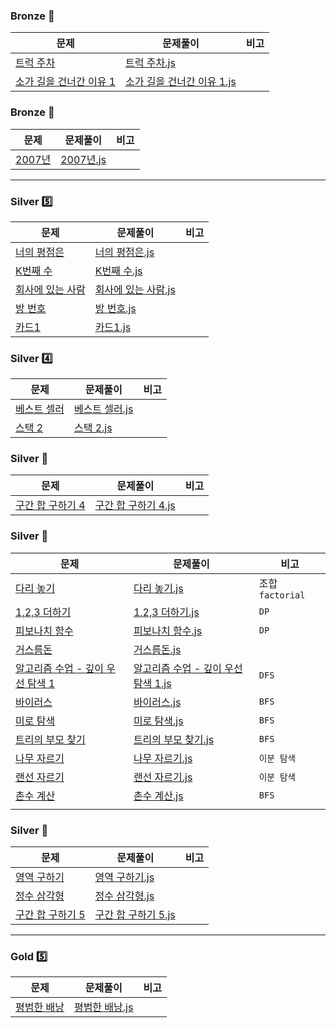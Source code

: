 ### Bronze 🥉

| 문제                                                                                                                                                                                                  | 문제풀이                                                                                                                                                                                                                                                                                                                 | 비고 |
| ----------------------------------------------------------------------------------------------------------------------------------------------------------------------------------------------------- | ------------------------------------------------------------------------------------------------------------------------------------------------------------------------------------------------------------------------------------------------------------------------------------------------------------------------ | ---- |
| [트럭 주차](/%EB%B0%B1%EC%A4%80/Bronze/2979.%E2%80%85%ED%8A%B8%EB%9F%AD%E2%80%85%EC%A3%BC%EC%B0%A8/README.md)                                                                                         | [트럭 주차.js](/%EB%B0%B1%EC%A4%80/Bronze/2979.%E2%80%85%ED%8A%B8%EB%9F%AD%E2%80%85%EC%A3%BC%EC%B0%A8/%ED%8A%B8%EB%9F%AD%E2%80%85%EC%A3%BC%EC%B0%A8.js)                                                                                                                                                                  |
| [소가 길을 건너간 이유 1](/%EB%B0%B1%EC%A4%80/Bronze/14467.%E2%80%85%EC%86%8C%EA%B0%80%E2%80%85%EA%B8%B8%EC%9D%84%E2%80%85%EA%B1%B4%EB%84%88%EA%B0%84%E2%80%85%EC%9D%B4%EC%9C%A0%E2%80%851/README.md) | [소가 길을 건너간 이유 1.js](/%EB%B0%B1%EC%A4%80/Bronze/14467.%E2%80%85%EC%86%8C%EA%B0%80%E2%80%85%EA%B8%B8%EC%9D%84%E2%80%85%EA%B1%B4%EB%84%88%EA%B0%84%E2%80%85%EC%9D%B4%EC%9C%A0%E2%80%851/%EC%86%8C%EA%B0%80%E2%80%85%EA%B8%B8%EC%9D%84%E2%80%85%EA%B1%B4%EB%84%88%EA%B0%84%E2%80%85%EC%9D%B4%EC%9C%A0%E2%80%851.js) |

### Bronze 🥇

| 문제                                           | 문제풀이                                        | 비고 |
| ---------------------------------------------- | ----------------------------------------------- | ---- |
| [2007년](https://www.acmicpc.net/problem/1924) | [2007년.js](백준/Bronze/1924. 2007년/2007년.js) |

---

### Silver 5️⃣

| 문제                                                     | 문제풀이                                                                       | 비고 |
| -------------------------------------------------------- | ------------------------------------------------------------------------------ | ---- |
| [너의 평점은](https://www.acmicpc.net/problem/25206)     | [너의 평점은.js](\백준\Silver\25206. 너의 평점은\너의 평점은.js)               |
| [K번째 수](https://www.acmicpc.net/problem/11004)        | [K번째 수.js](\백준\Silver\11004. K번째 수\K번째 수.js)                        |
| [회사에 있는 사람](https://www.acmicpc.net/problem/7785) | [회사에 있는 사람.js](\백준\Silver\7785. 회사에 있는 사람\회사에 있는 사람.js) |
| [방 번호](https://www.acmicpc.net/problem/1475)          | [방 번호.js](\백준\Silver\1475. 방 번호\방 번호.js)                            |
| [카드1](https://www.acmicpc.net/problem/2161)            | [카드1.js](\백준\Silver\2161. 카드1\카드1.js)                                  |

### Silver 4️⃣

| 문제                                                | 문제풀이                                                      | 비고 |
| --------------------------------------------------- | ------------------------------------------------------------- | ---- |
| [베스트 셀러](https://www.acmicpc.net/problem/1302) | [베스트 셀러.js](\백준\Silver\1302. 베스트셀러\베스트셀러.js) |
| [스택 2](https://www.acmicpc.net/problem/28278)     | [스택 2.js](\백준\Silver\28278. 스택 2\스택 2.js)             |

### Silver 🥉

| 문제                                                      | 문제풀이                                                                        | 비고 |
| --------------------------------------------------------- | ------------------------------------------------------------------------------- | ---- |
| [구간 합 구하기 4](https://www.acmicpc.net/problem/11659) | [구간 합 구하기 4.js](\백준\Silver\11659. 구간 합 구하기 4\구간 합 구하기 4.js) |

### Silver 🥈

| 문제                                                                      | 문제풀이                                                                                  | 비고             |
| ------------------------------------------------------------------------- | ----------------------------------------------------------------------------------------- | ---------------- |
| [다리 놓기](https://www.acmicpc.net/problem/1010)                         | [다리 놓기.js](./백준/Silver/1010.다리놓기/다리놓기.js)                                   | 조합 `factorial` |
| [1,2,3 더하기](https://www.acmicpc.net/problem/9095)                      | [1,2,3 더하기.js](./백준/Silver/9095.1,2,3더하기/1,2,3더하기.js)                          | `DP`             |
| [피보나치 함수](https://www.acmicpc.net/problem/1003)                     | [피보나치 함수.js](./백준/Silver/1003.피보나치함수/피보나치함수.js)                       | `DP`             |
| [거스름돈](https://www.acmicpc.net/problem/14916)                         | [거스름돈.js](./백준/Silver/14916.거스름돈/거스름돈.js)                                   |                  |
| [알고리즘 수업 - 깊이 우선 탐색 1](https://www.acmicpc.net/problem/24479) | [알고리즘 수업 - 깊이 우선 탐색 1.js](./백준/Silver/24479.깊이우선탐색1/깊이우선탐색1.js) | `DFS`            |
| [바이러스](https://www.acmicpc.net/problem/2606)                          | [바이러스.js](./백준/Silver/2606.바이러스/바이러스.js)                                    | `BFS`            |
| [미로 탐색](https://www.acmicpc.net/problem/2178)                         | [미로 탐색.js](./백준/Silver/2178.미로탐색/미로탐색.js)                                   | `BFS`            |
| [트리의 부모 찾기](https://www.acmicpc.net/problem/11725)                 | [트리의 부모 찾기.js](./백준/Silver/11725.트리의부모찾기/트리의부모찾기.js)               | `BFS`            |
| [나무 자르기](https://www.acmicpc.net/problem/2805)                       | [나무 자르기.js](./백준/Silver/2805.나무자르기/나무자르기.js)                             | `이분 탐색`      |
| [랜선 자르기](https://www.acmicpc.net/problem/1654)                       | [랜선 자르기.js](./백준/Silver/1654.랜선자르기/랜선자르기.js)                             | `이분 탐색`      |
| [촌수 계산](https://www.acmicpc.net/problem/2644)                         | [촌수 계산.js](./백준/Silver/2644.촌수계산/촌수계산.js)                                   | `BFS`            |
|                                                                           |

### Silver 🥇

| 문제                                                     | 문제풀이                                                                        | 비고 |
| -------------------------------------------------------- | ------------------------------------------------------------------------------- | ---- |
| [영역 구하기](https://www.acmicpc.net/problem/1932)      | [영역 구하기.js](\백준\Silver\2583. 영역 구하기\영역 구하기.js)                 |
| [정수 삼각형](https://www.acmicpc.net/problem/11660)     | [정수 삼각형.js](\백준\Silver\1932. 정수 삼각형\정수 삼각형.js)                 |
| [구간 합 구하기 5](https://www.acmicpc.net/problem/1932) | [구간 합 구하기 5.js](\백준\Silver\11660. 구간 합 구하기 5\구간 합 구하기 5.js) |

---

### Gold 5️⃣

| 문제                                                 | 문제풀이                                                       | 비고 |
| ---------------------------------------------------- | -------------------------------------------------------------- | ---- |
| [평범한 배낭](https://www.acmicpc.net/problem/12865) | [평범한 배낭.js](\백준\Gold\12865. 평범한 배낭\평범한 배낭.js) |
